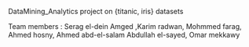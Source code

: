 DataMining_Analytics project
on {titanic, iris} datasets

Team members :
Serag el-dein Amged ,Karim radwan, Mohmmed farag, Ahmed hosny, Ahmed abd-el-salam
Abdullah el-sayed, Omar mekkawy
